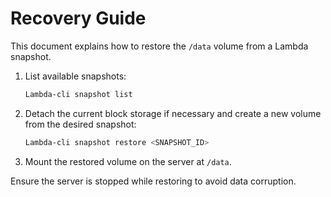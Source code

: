 # Recovery Guide

This document explains how to restore the `/data` volume from a Lambda snapshot.

1. List available snapshots:
   ```bash
   Lambda-cli snapshot list
   ```
2. Detach the current block storage if necessary and create a new volume from the desired snapshot:
   ```bash
   Lambda-cli snapshot restore <SNAPSHOT_ID>
   ```
3. Mount the restored volume on the server at `/data`.

Ensure the server is stopped while restoring to avoid data corruption.

